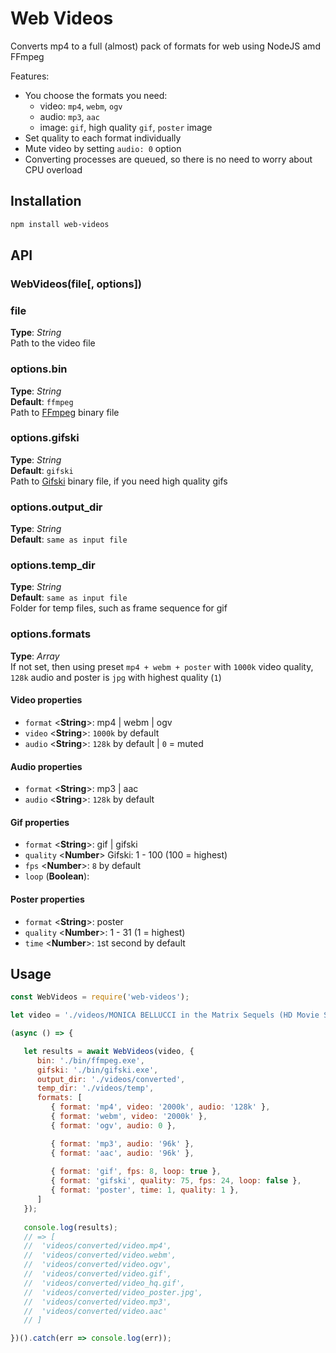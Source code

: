# Web Videos   
Converts mp4 to a full (almost) pack of formats for web using NodeJS amd FFmpeg


Features:
 * You choose the formats you need:
   * video: `mp4`, `webm`, `ogv`
   * audio: `mp3`, `aac`
   * image: `gif`, high quality `gif`, `poster` image
 * Set quality to each format individually 
 * Mute video by setting `audio: 0` option
 * Converting processes are queued, so there is no need to worry about CPU overload



## Installation
```bash
npm install web-videos
```


## API

### WebVideos(file[, options])

### file
**Type**: _String_   
Path to the video file


### options.bin
**Type**: _String_  
**Default**: `ffmpeg`  
Path to [FFmpeg](http://ffmpeg.org/download.html) binary file  


### options.gifski
**Type**: _String_  
**Default**: `gifski`  
Path to [Gifski](https://github.com/ImageOptim/gifski/releases) binary file, if you need high quality gifs  


### options.output_dir
**Type**: _String_  
**Default**: `same as input file`  


### options.temp_dir
**Type**: _String_  
**Default**: `same as input file`  
Folder for temp files, such as frame sequence for gif


### options.formats
**Type**: _Array_  
If not set, then using preset `mp4 + webm + poster` with `1000k` video quality, `128k` audio and poster is `jpg` with highest quality (`1`)

#### Video properties   
  * `format` <**String**>: mp4 | webm | ogv
  * `video` <**String**>: `1000k` by default
  * `audio` <**String**>: `128k` by default | `0` = muted


#### Audio properties   
  * `format` <**String**>: mp3 | aac
  * `audio` <**String**>: `128k` by default


#### Gif properties   
  * `format` <**String**>: gif | gifski
  * `quality` <**Number**> Gifski: 1 - 100 (100 = highest)
  * `fps` <**Number**>: `8` by default
  * `loop` (**Boolean**):


#### Poster properties   
  * `format` <**String**>: poster
  * `quality` <**Number**>: 1 - 31 (1 = highest)
  * `time` <**Number**>: `1`st second by default



## Usage
```javascript
const WebVideos = require('web-videos');

let video = './videos/MONICA BELLUCCI in the Matrix Sequels (HD Movie Scenes).mp4';

(async () => {

   let results = await WebVideos(video, {
      bin: './bin/ffmpeg.exe',
      gifski: './bin/gifski.exe',
      output_dir: './videos/converted',
      temp_dir: './videos/temp',
      formats: [
         { format: 'mp4', video: '2000k', audio: '128k' },
         { format: 'webm', video: '2000k' },
         { format: 'ogv', audio: 0 },

         { format: 'mp3', audio: '96k' },
         { format: 'aac', audio: '96k' },
         
         { format: 'gif', fps: 8, loop: true },
         { format: 'gifski', quality: 75, fps: 24, loop: false },
         { format: 'poster', time: 1, quality: 1 },
      ]
   });
   
   console.log(results);
   // => [
   //  'videos/converted/video.mp4',
   //  'videos/converted/video.webm',
   //  'videos/converted/video.ogv',
   //  'videos/converted/video.gif',
   //  'videos/converted/video_hq.gif',
   //  'videos/converted/video_poster.jpg',
   //  'videos/converted/video.mp3',
   //  'videos/converted/video.aac'
   // ]

})().catch(err => console.log(err));

```

